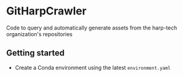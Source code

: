 # GitHarpCrawler
Code to query and automatically generate assets from the harp-tech organization's repositories


## Getting started

 - Create a Conda environment using the latest `environment.yaml`